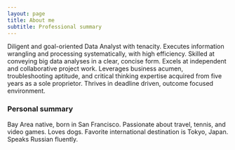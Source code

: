```yaml
---
layout: page
title: About me
subtitle: Professional summary
---
```


Diligent and goal-oriented Data Analyst with tenacity. Executes information wrangling and processing systematically, with high efficiency. Skilled at conveying big data analyses in a clear, concise form. Excels at independent and collaborative project work. Leverages business acumen, troubleshooting aptitude, and critical thinking expertise acquired from five years as a sole proprietor. Thrives in deadline driven, outcome focused environment.

### Personal summary

Bay Area native, born in San Francisco. Passionate about travel, tennis, and video games. Loves dogs. Favorite international destination is Tokyo, Japan. Speaks Russian fluently. 
